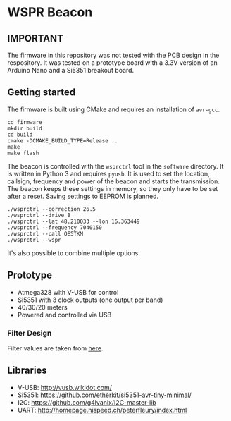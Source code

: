 # WSPR Beacon


## IMPORTANT ##

The firmware in this repository was not tested with the PCB design in the
respository.
It was tested on a prototype board with a 3.3V version of an Arduino Nano and a
Si5351 breakout board.

## Getting started

The firmware is built using CMake and requires an installation of `avr-gcc`.

```
cd firmware
mkdir build
cd build
cmake -DCMAKE_BUILD_TYPE=Release ..
make
make flash
```

The beacon is controlled with the `wsprctrl` tool in the `software` directory.
It is written in Python 3 and requires `pyusb`. It is used to set the location,
callsign, frequency and power of the beacon and starts the transmission.
The beacon keeps these settings in memory, so they only have to be set after
a reset. Saving settings to EEPROM is planned.

```
./wsprctrl --correction 26.5
./wsprctrl --drive 8
./wsprctrl --lat 48.210033 --lon 16.363449
./wsprctrl --frequency 7040150
./wsprctrl --call OE5TKM
./wsprctrl --wspr
```

It's also possible to combine multiple options.

## Prototype

* Atmega328 with V-USB for control
* Si5351 with 3 clock outputs (one output per band)
* 40/30/20 meters
* Powered and controlled via USB

### Filter Design

Filter values are taken from [here](https://dk4sx.darc.de/txtp.htm).


## Libraries

* V-USB: http://vusb.wikidot.com/
* Si5351: https://github.com/etherkit/si5351-avr-tiny-minimal/
* I2C: https://github.com/g4lvanix/I2C-master-lib
* UART: http://homepage.hispeed.ch/peterfleury/index.html
